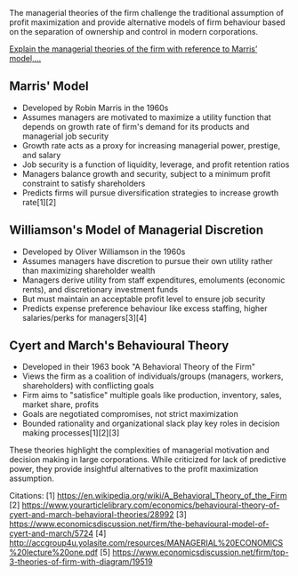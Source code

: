 The managerial theories of the firm challenge the traditional assumption of profit maximization and provide alternative models of firm behaviour based on the separation of ownership and control in modern corporations.

[Explain the managerial theories of the firm with reference to Marris’ model,...](https://www.perplexity.ai/search/Explain-the-managerial-NdMuWAMxTHmNFe_YhPEToA#0)

## Marris' Model
- Developed by Robin Marris in the 1960s
- Assumes managers are motivated to maximize a utility function that depends on growth rate of firm's demand for its products and managerial job security
- Growth rate acts as a proxy for increasing managerial power, prestige, and salary
- Job security is a function of liquidity, leverage, and profit retention ratios
- Managers balance growth and security, subject to a minimum profit constraint to satisfy shareholders
- Predicts firms will pursue diversification strategies to increase growth rate[1][2]

## Williamson's Model of Managerial Discretion 
- Developed by Oliver Williamson in the 1960s
- Assumes managers have discretion to pursue their own utility rather than maximizing shareholder wealth
- Managers derive utility from staff expenditures, emoluments (economic rents), and discretionary investment funds
- But must maintain an acceptable profit level to ensure job security
- Predicts expense preference behaviour like excess staffing, higher salaries/perks for managers[3][4]

## Cyert and March's Behavioural Theory
- Developed in their 1963 book "A Behavioral Theory of the Firm"
- Views the firm as a coalition of individuals/groups (managers, workers, shareholders) with conflicting goals
- Firm aims to "satisfice" multiple goals like production, inventory, sales, market share, profits
- Goals are negotiated compromises, not strict maximization
- Bounded rationality and organizational slack play key roles in decision making processes[1][2][3]

These theories highlight the complexities of managerial motivation and decision making in large corporations. While criticized for lack of predictive power, they provide insightful alternatives to the profit maximization assumption.

Citations:
[1] https://en.wikipedia.org/wiki/A_Behavioral_Theory_of_the_Firm
[2] https://www.yourarticlelibrary.com/economics/behavioural-theory-of-cyert-and-march-behavioral-theories/28992
[3] https://www.economicsdiscussion.net/firm/the-behavioural-model-of-cyert-and-march/5724
[4] http://accgroup4u.yolasite.com/resources/MANAGERIAL%20ECONOMICS%20lecture%20one.pdf
[5] https://www.economicsdiscussion.net/firm/top-3-theories-of-firm-with-diagram/19519